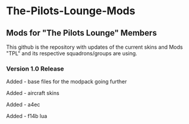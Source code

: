 # The-Pilots-Lounge-Mods

## Mods for "The Pilots Lounge" Members ##


This github is the repository with updates of the current skins and Mods "TPL" and its respective squadrons/groups are using. 

### Version 1.0 Release ###

Added - base files for the modpack going further

Added - aircraft skins

Added - a4ec

Added - f14b lua
